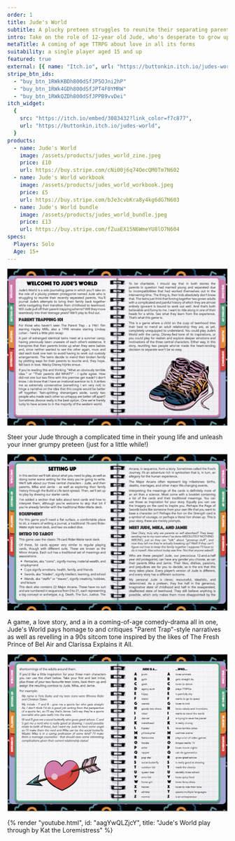 ```yaml
---
order: 1
title: Jude's World
subtitle: A plucky preteen struggles to reunite their separating parents.
intro: Take on the role of 12-year old Jude, who's desperate to grow up and certain that they'll do a better job of it than the so-called "adults" in their life. In fact, our protagonist just found out their parents, Mika and Jamie, are getting a dreaded divorce and they are NOT inclined to take it lightly.
metaTitle: A coming of age TTRPG about love in all its forms
suitability: a single player aged 15 and up
featured: true
external: [{ name: "Itch.io", url: "https://buttonkin.itch.io/judes-world" }]
stripe_btn_ids:
  - "buy_btn_1RWkKBDh800dSfJP5OJni2hP"
  - "buy_btn_1RWk4GDh800dSfJPT4F0YMRW"
  - "buy_btn_1RWkQZDh800dSfJPPB9vvDei"
itch_widget:
  {
    src: "https://itch.io/embed/3083432?link_color=f7c877",
    url: "https://buttonkin.itch.io/judes-world",
  }
products:
  - name: Jude's World
    image: /assets/products/judes_world_zine.jpeg
    price: £10
    url: https://buy.stripe.com/cNi00j6q74OecQM0Tm7N602
  - name: Jude's World workbook
    image: /assets/products/judes_world_workbook.jpeg
    price: £5
    url: https://buy.stripe.com/bJe3cvbKra8y4kg6dG7N603
  - name: Jude's World bundle
    image: /assets/products/judes_world_bundle.jpeg
    price: £13
    url: https://buy.stripe.com/fZuaEX15N6WmeYU8lO7N604
specs:
  Players: Solo
  Age: 15+
---
```


![a page from the jude's world zine](./layout_preview_1.png)

Steer your Jude through a complicated time in their young life and unleash your inner grumpy preteen (just for a little while!)

![a page from the jude's world zine](./layout_preview_2.png)

A game, a love story, and a in a coming-of-age comedy-drama all in one, Jude's World pays homage to and critiques "Parent Trap"-style narratives as well as revelling in a 90s sitcom tone inspired by the likes of The Fresh Prince of Bel Air and Clarissa Explains it All.

![a page from the jude's world zine](./layout_preview_3.png)

{% render "youtube.html", id: "aagYwQLZjcY", title: "Jude's World play through by Kat the Loremistress" %}
